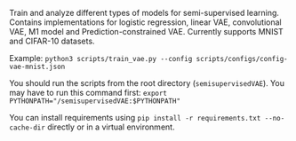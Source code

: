 Train and analyze different types of models for semi-supervised learning. Contains implementations for logistic regression, linear VAE, convolutional VAE, M1 model and Prediction-constrained VAE. 
Currently supports MNIST and CIFAR-10 datasets.

Example: `python3 scripts/train_vae.py --config scripts/configs/config-vae-mnist.json`

You should run the scripts from the root directory (`semisupervisedVAE`). You may have to run this command first:
`export PYTHONPATH="/semisupervisedVAE:$PYTHONPATH"`

You can install requirements using `pip install -r requirements.txt --no-cache-dir` directly or in a virtual environment.
